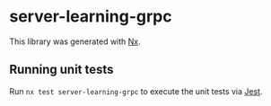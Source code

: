 # server-learning-grpc

This library was generated with [Nx](https://nx.dev).

## Running unit tests

Run `nx test server-learning-grpc` to execute the unit tests via [Jest](https://jestjs.io).
